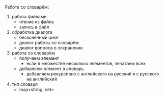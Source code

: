 Работа со словарём:
1) работа файлами
    - чтение из файла
    - запись в файл
2) обработка диалога
    - бесконечный цикл
    - диалог работы со словарём
    - диалог вопроса о сохранении
3) работа со словарём
    - получаем элемент
      - если в множестве несколько элементов, печатаем всех
    - добавляем элемент в словарь
      - добавляем рекурсивно с английского на русский и с русского на английский
4) тип словаря
    - map<string, set<string>>